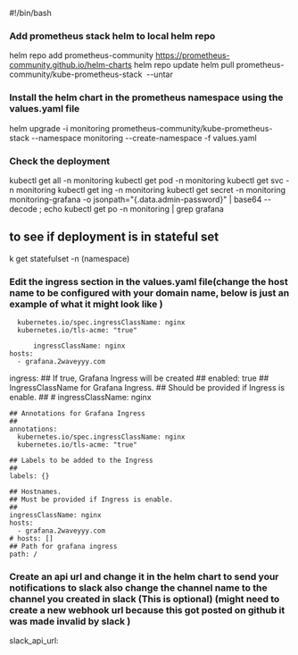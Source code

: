 #!/bin/bash
### Add prometheus stack helm to local helm repo 
helm repo add prometheus-community https://prometheus-community.github.io/helm-charts
helm repo update
helm pull prometheus-community/kube-prometheus-stack  --untar     

### Install the helm chart in the prometheus namespace using the values.yaml file 
helm upgrade -i monitoring prometheus-community/kube-prometheus-stack --namespace monitoring --create-namespace -f values.yaml

### Check the deployment
kubectl get all -n monitoring
kubectl get pod -n monitoring
kubectl get svc -n monitoring
kubectl get ing -n monitoring
kubectl get secret -n monitoring monitoring-grafana -o jsonpath="{.data.admin-password}" | base64 --decode ; echo
kubectl get po -n monitoring | grep grafana

## to see if deployment is in stateful set 
k get statefulset -n (namespace)


### Edit the ingress section in the values.yaml file(change the host name to be configured with your domain name, below is just an example of what it might look like )
      kubernetes.io/spec.ingressClassName: nginx
      kubernetes.io/tls-acme: "true"

          ingressClassName: nginx
    hosts:
      - grafana.2waveyyy.com 


  ingress:
    ## If true, Grafana Ingress will be created
    ##
    enabled: true 
    ## IngressClassName for Grafana Ingress.
    ## Should be provided if Ingress is enable.
    ##
    # ingressClassName: nginx

    ## Annotations for Grafana Ingress
    ##
    annotations:
      kubernetes.io/spec.ingressClassName: nginx
      kubernetes.io/tls-acme: "true"

    ## Labels to be added to the Ingress
    ##
    labels: {}

    ## Hostnames.
    ## Must be provided if Ingress is enable.
    ##
    ingressClassName: nginx
    hosts:
      - grafana.2waveyyy.com
    # hosts: []
    ## Path for grafana ingress
    path: /


### Create an api url and change it in the helm chart to send your notifications to slack also change the channel name to the channel you created in slack (This is optional) (might need to create a new webhook url because this got posted on github it was made invalid by slack )
  slack_api_url: 
